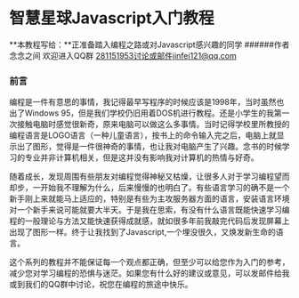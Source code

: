 # 智慧星球Javascript入门教程
**本教程写给：**正准备踏入编程之路或对Javascript感兴趣的同学
######作者  念念之间 欢迎进入QQ群 281151953讨论或邮件jinfei121@qq.com
### 前言
  编程是一件有意思的事情，我记得最早写程序的时候应该是1998年，当时虽然也出了Windows 95，但是我们学校仍旧用着DOS机进行教程。还是小学生的我第一次接触电脑时感觉很新奇，原来电脑可以做这么多事情。当时记得学校里所教授的编程语言是LOGO语言（一种儿童语言），按书上的命令输入完之后，电脑上就显示出了图形，觉得是一件很神奇的事情，也让我对电脑产生了兴趣。念书的时候学习的专业并非计算机相关，但是这并没有影响我对计算机的热情与好奇。
  
  
 随着成长，发现周围有些朋友对编程觉得神秘又枯燥，让很多人对于学习编程望而却步，一开始我不理解为什么，后来慢慢的也明白了。有些语言学习的确不是一个新手刚上来就能马上适应的，特别是有些为主攻服务器方面的语言，安装语言环境对一个新手来说可能就要大半天。于是我在思索，有没有什么语言既能快速学习编程的一般理论与方法又能快速获得成就感，就如很多年前我敲完代码后发现屏幕上出现了图形一样。终于让我找到了Javascript,一个埋没很久，又焕发新生命的语言。
 
 
 这个系列的教程并不能保证每一个观点都正确，但至少可以给您作为入门的参考，减少您对学习编程的恐惧与迷茫。如果您有什么好的建议或意见，可以发邮件给我或到我们的QQ群中讨论，祝您在编程的旅途中快乐。
 
 